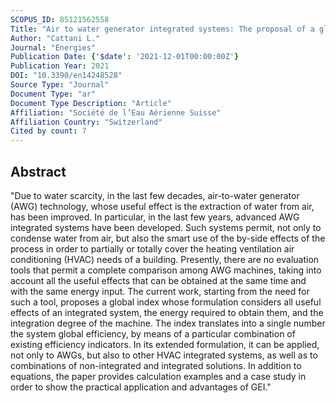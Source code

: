 ```yaml
---
SCOPUS_ID: 85121562558
Title: "Air to water generator integrated systems: The proposal of a global evaluation index—GEI formulation and application examples"
Author: "Cattani L."
Journal: "Energies"
Publication Date: {'$date': '2021-12-01T00:00:00Z'}
Publication Year: 2021
DOI: "10.3390/en14248528"
Source Type: "Journal"
Document Type: "ar"
Document Type Description: "Article"
Affiliation: "Société de l’Eau Aérienne Suisse"
Affiliation Country: "Switzerland"
Cited by count: 7
---
```


## Abstract
"Due to water scarcity, in the last few decades, air-to-water generator (AWG) technology, whose useful effect is the extraction of water from air, has been improved. In particular, in the last few years, advanced AWG integrated systems have been developed. Such systems permit, not only to condense water from air, but also the smart use of the by-side effects of the process in order to partially or totally cover the heating ventilation air conditioning (HVAC) needs of a building. Presently, there are no evaluation tools that permit a complete comparison among AWG machines, taking into account all the useful effects that can be obtained at the same time and with the same energy input. The current work, starting from the need for such a tool, proposes a global index whose formulation considers all useful effects of an integrated system, the energy required to obtain them, and the integration degree of the machine. The index translates into a single number the system global efficiency, by means of a particular combination of existing efficiency indicators. In its extended formulation, it can be applied, not only to AWGs, but also to other HVAC integrated systems, as well as to combinations of non-integrated and integrated solutions. In addition to equations, the paper provides calculation examples and a case study in order to show the practical application and advantages of GEI."
